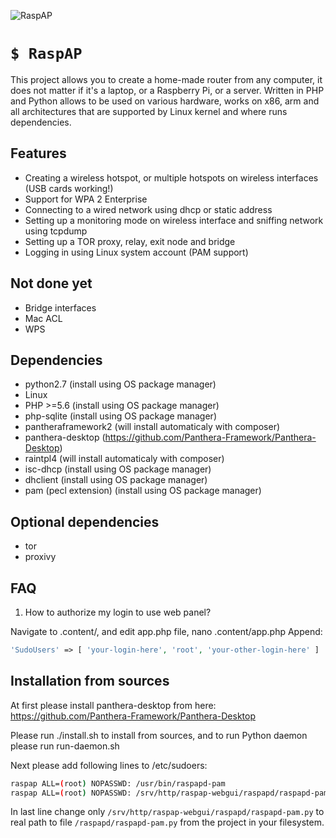 ![RaspAP](http://i.imgur.com/xeKD93p.png)
# `$ RaspAP`

This project allows you to create a home-made router from any computer, it does not matter if it's a laptop, or a Raspberry Pi, or a server.
Written in PHP and Python allows to be used on various hardware, works on x86, arm and all architectures that are supported by Linux kernel
and where runs dependencies.

## Features
- Creating a wireless hotspot, or multiple hotspots on wireless interfaces (USB cards working!)
- Support for WPA 2 Enterprise
- Connecting to a wired network using dhcp or static address
- Setting up a monitoring mode on wireless interface and sniffing network using tcpdump
- Setting up a TOR proxy, relay, exit node and bridge
- Logging in using Linux system account (PAM support)

## Not done yet
- Bridge interfaces
- Mac ACL
- WPS

## Dependencies

- python2.7 (install using OS package manager)
- Linux
- PHP >=5.6 (install using OS package manager)
- php-sqlite (install using OS package manager)
- pantheraframework2 (will install automaticaly with composer)
- panthera-desktop (https://github.com/Panthera-Framework/Panthera-Desktop)
- raintpl4 (will install automaticaly with composer)
- isc-dhcp (install using OS package manager)
- dhclient (install using OS package manager)
- pam (pecl extension) (install using OS package manager)

## Optional dependencies
- tor
- proxivy

## FAQ

1. How to authorize my login to use web panel?

Navigate to .content/, and edit app.php file, nano .content/app.php
Append:

```php
'SudoUsers' => [ 'your-login-here', 'root', 'your-other-login-here' ]
```

## Installation from sources
At first please install panthera-desktop from here: https://github.com/Panthera-Framework/Panthera-Desktop

Please run ./install.sh to install from sources,
and to run Python daemon please run run-daemon.sh

Next please add following lines to /etc/sudoers:

```bash
raspap ALL=(root) NOPASSWD: /usr/bin/raspapd-pam
raspap ALL=(root) NOPASSWD: /srv/http/raspap-webgui/raspapd/raspapd-pam.py
```

In last line change only `/srv/http/raspap-webgui/raspapd/raspapd-pam.py` to real path to file `/raspapd/raspapd-pam.py` from the project in your filesystem.